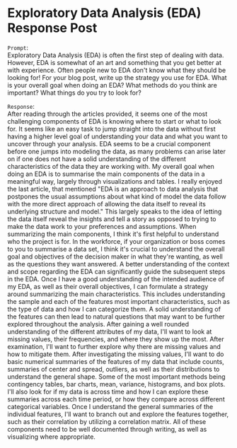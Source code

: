 # Exploratory Data Analysis (EDA) Response Post

`Prompt`:  
Exploratory Data Analysis (EDA) is often the first step of dealing with data.  However, EDA is somewhat of an art and something that you get better at with experience. 
Often people new to EDA don't know what they should be looking for!
For your blog post, write up the strategy you use for EDA. What is your overall goal when doing an EDA? What methods do you think are important? What things do you try to look for? 

`Response`:  
After reading through the articles provided, it seems one of the most challenging components of EDA is knowing where to start or what to look for. It seems like an easy task
to jump straight into the data without first having a higher level goal of understanding your data and what you want to uncover through your analysis. EDA seems to be a crucial 
component before one jumps into modeling the data, as many problems can arise later on if one does not have a solid understanding of the different characteristics of the data they 
are working with. My overall goal when doing an EDA is to summarise the main components of the data in a meaningful way, largely through visualizations and tables. I really enjoyed 
the last article, that mentioned "EDA is an approach to data analysis that postpones the usual assumptions about what kind of model the data follow with the more direct approach of 
allowing the data itself to reveal its underlying structure and model." This largely speaks to the idea of letting the data itself reveal the insights and tell a story as opposed to 
trying to make the data work to your preferences and assumptions. When summarizing the main components, I think it's first helpful to understand who the project is for. In the workforce,
if your organization or boss comes to you to summarise a data set, I think it's crucial to understand the overall goal and objectives of the decision maker in what they're wanting, 
as well as the questions they want answered. A better understanding of the context and scope regarding the EDA can significantly guide the subsequent steps in the EDA. Once I have a 
good understanding of the intended audience of my EDA, as well as their overall objectives, I can formulate a strategy around summarizing the main characteristics. This includes 
understanding the sample and each of the features most important characteristics, such as the type of data and how I can categorize them. A solid understanding of the features can 
then lead to natural questions that may want to be further explored throughout the analysis. After gaining a well rounded understanding of the different attributes of my data, I'll want
to look at missing values, their frequencies, and where they show up the most. After examination, I'll want to further explore why there are missing values and how to mitigate them. 
After investigating the missing values, I'll want to do basic numerical summaries of the features of my data that include counts, summaries of center and spread, outliers, as well
as their distributions to understand the general shape. Some of the most important methods being contingency tables, bar charts, mean, variance, histograms, and box plots. I'll also look for
if my data is across time and how I can explore these summaries across each time period, or how they compare across different categorical variables. Once I understand the general
summaries of the individual features, I'll want to branch out and explore the features together, such as their correlation by utilizing a correlation matrix. All of these components
need to be well documented through writing, as well as visualizing where appropriate.
